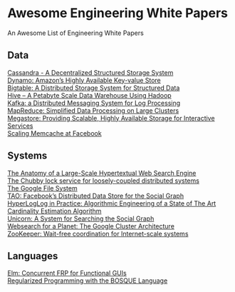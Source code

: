 # Awesome Engineering White Papers
An Awesome List of Engineering White Papers  

## Data
[Cassandra - A Decentralized Structured Storage System](http://www.cs.cornell.edu/projects/ladis2009/papers/lakshman-ladis2009.pdf)  
[Dynamo: Amazon’s Highly Available Key-value Store](https://www.allthingsdistributed.com/files/amazon-dynamo-sosp2007.pdf)  
[Bigtable: A Distributed Storage System for Structured Data](https://static.googleusercontent.com/media/research.google.com/en//archive/bigtable-osdi06.pdf)  
[Hive – A Petabyte Scale Data Warehouse Using
Hadoop](https://people.cs.kuleuven.be/~bettina.berendt/teaching/2010-11-2ndsemester/ctdb/petabyte_facebook.pdf)  
[Kafka: a Distributed Messaging System for Log Processing](http://notes.stephenholiday.com/Kafka.pdf)  
[MapReduce: Simplified Data Processing on Large Clusters](https://static.usenix.org/event/osdi04/tech/full_papers/dean/dean.pdf)  
[Megastore: Providing Scalable, Highly Available
Storage for Interactive Services](https://pdos.csail.mit.edu/archive/6.824-2012/papers/jbaker-megastore.pdf)  
[Scaling Memcache at Facebook](https://www.usenix.org/system/files/conference/nsdi13/nsdi13-final170_update.pdf&sa=U&ei=gWJjU97pOeqxsQSDkYDAAg&ved=0CBsQFjAA&usg=AFQjCNGMeuWne9ywncbgux_XiZW6lQWHNw)  

## Systems
[The Anatomy of a Large-Scale Hypertextual Web Search Engine](http://ilpubs.stanford.edu:8090/361/1/1998-8.pdf)  
[The Chubby lock service for loosely-coupled distributed systems](https://static.googleusercontent.com/media/research.google.com/en//archive/chubby-osdi06.pdf)  
[The Google File System](https://static.googleusercontent.com/media/research.google.com/en//archive/gfs-sosp2003.pdf)  
[TAO: Facebook’s Distributed Data Store for the Social Graph](https://cs.uwaterloo.ca/~brecht/courses/854-Emerging-2014/readings/data-store/tao-facebook-distributed-datastore-atc-2013.pdf)  
[HyperLogLog in Practice: Algorithmic Engineering of a State of The Art Cardinality Estimation Algorithm](http://static.googleusercontent.com/media/research.google.com/en//pubs/archive/40671.pdf)  
[Unicorn: A System for Searching the Social Graph](https://db.disi.unitn.eu//pages/VLDBProgram/pdf/industry/p871-curtiss.pdf)  
[Websearch for a Planet: The Google Cluster Architecture](http://www.eecs.harvard.edu/~dbrooks/cs246-fall2004/google.pdf)   
[ZooKeeper: Wait-free coordination for Internet-scale systems](usenix.org/legacy/event/usenix10/tech/full_papers/Hunt.pdf)  

## Languages
[Elm: Concurrent FRP for Functional GUIs](https://elm-lang.org/assets/papers/concurrent-frp.pdf)  
[Regularized Programming with the BOSQUE Language](https://www.microsoft.com/en-us/research/uploads/prod/2019/04/beyond_structured_report_v2.pdf)   
